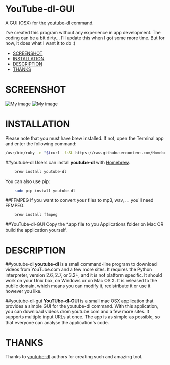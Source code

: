 # YouTube-dl-GUI
A GUI (OSX) for the [youtube-dl](https://github.com/rg3/youtube-dl) command.

I've created this program without any experience in app development. The coding can be a bit dirty... I'll update this when I got some more time. But for now, it does what I want it to do :)

- [SCREENSHOT](#screenshot)
- [INSTALLATION](#installation)
- [DESCRIPTION](#description)
- [THANKS](#thanks)

# SCREENSHOT

![My image](https://github.com/Kevin-De-Koninck/YouTube-dl-GUI/blob/master/App.png)
![My image](https://raw.githubusercontent.com/Kevin-De-Koninck/YouTube-dl-GUI/Develop/Dock.png)

# INSTALLATION

Please note that you must have brew installed. If not, open the Terminal app and enter the following command:
```bash
/usr/bin/ruby -e "$(curl -fsSL https://raw.githubusercontent.com/Homebrew/install/master/install)"
```

##youtube-dl
Users can install **youtube-dl** with [Homebrew](http://brew.sh/).
```bash
    brew install youtube-dl
```
You can also use pip:
```bash
    sudo pip install youtube-dl
```
##FFMPEG
If you want to convert your files to mp3, wav, ... you'll need FFMPEG.
```bash
    brew install ffmpeg
```
##YouTube-dl-GUI
Copy the *.app file to you Applications folder on Mac OR build the application yourself.

# DESCRIPTION
##youtube-dl
**youtube-dl** is a small command-line program to download videos from
YouTube.com and a few more sites. It requires the Python interpreter, version
2.6, 2.7, or 3.2+, and it is not platform specific. It should work on
your Unix box, on Windows or on Mac OS X. It is released to the public domain,
which means you can modify it, redistribute it or use it however you like.

##youtube-dl-gui
**YouTUbe-dl-GUI** is a small mac OSX application that provides a simple GUI
for the youtube-dl command. With this application, you can download videos drom
youtube.com and a few more sites. It supports multiple input URLs at once.
The app is as simple as possible, so that everyone can analyse the application's
code.

# THANKS

Thanks to [youtube-dl](https://github.com/rg3/youtube-dl) authors for creating such and amazing tool.
